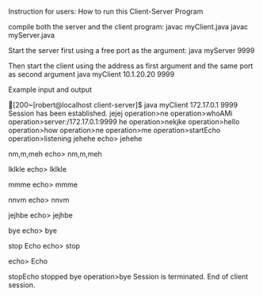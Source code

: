 Instruction for users:
How to run this Client-Server Program

compile both the server and the client program:
javac myClient.java
javac myServer.java

Start the server first using a free port as the argument:
java myServer 9999

Then start the client using the address as first argument and the same port as second argument
java myClient 10.1.20.20 9999






Example input and output





[200~[robert@localhost client-server]$ java myClient 172.17.0.1 9999
Session has been established.
jejej
operation>ne
operation>whoAMi
operation>server:/172.17.0.1:9999
he
operation>nekjke
operation>hello
operation>how
operation>ne
operation>me
operation>startEcho
operation>listening
jehehe
echo> jehehe

nm,m,meh
echo> nm,m,meh

lklkle
echo> lklkle

mmme
echo> mmme

nnvm
echo> nnvm

jejhbe
echo> jejhbe

bye 
echo> bye

stop Echo
echo> stop

echo> Echo

stopEcho
stopped
bye
operation>bye
Session is terminated.
End of client session.

